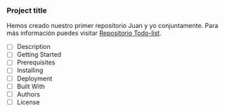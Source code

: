 ### Project title 
Hemos creado nuestro primer repositorio Juan y yo conjuntamente.
Para más información puedes visitar [Repositorio Todo-list](https://github.com/JuaniniDO/todo-list.git).

- [ ] Description
- [ ] Getting Started
- [ ] Prerequisites
- [ ] Installing
- [ ] Deployment
- [ ] Built With 
- [ ] Authors
- [ ] License 